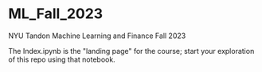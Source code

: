 # ML_Fall_2023
NYU Tandon Machine Learning and Finance Fall 2023

The Index.ipynb is the "landing page" for the course; start your exploration of this repo using that notebook.

